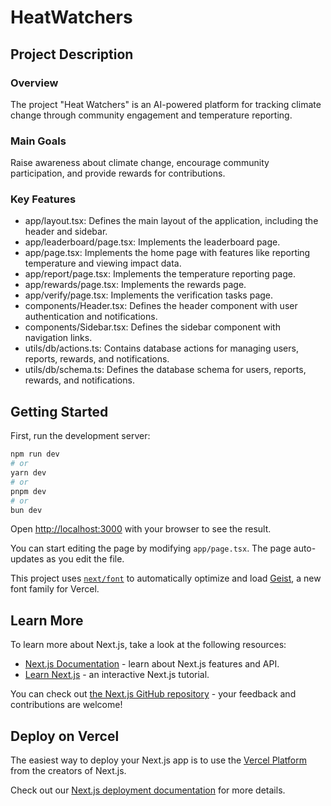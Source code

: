 # HeatWatchers

## Project Description
### Overview
The project "Heat Watchers" is an AI-powered platform for tracking climate change through community engagement and temperature reporting.
### Main Goals
Raise awareness about climate change, encourage community participation, and provide rewards for contributions.
### Key Features
- app/layout.tsx: Defines the main layout of the application, including the header and sidebar.
- app/leaderboard/page.tsx: Implements the leaderboard page.
- app/page.tsx: Implements the home page with features like reporting temperature and viewing impact data.
- app/report/page.tsx: Implements the temperature reporting page.
- app/rewards/page.tsx: Implements the rewards page.
- app/verify/page.tsx: Implements the verification tasks page.
- components/Header.tsx: Defines the header component with user authentication and notifications.
- components/Sidebar.tsx: Defines the sidebar component with navigation links.
- utils/db/actions.ts: Contains database actions for managing users, reports, rewards, and notifications.
- utils/db/schema.ts: Defines the database schema for users, reports, rewards, and notifications.




## Getting Started

First, run the development server:

```bash
npm run dev
# or
yarn dev
# or
pnpm dev
# or
bun dev
```

Open [http://localhost:3000](http://localhost:3000) with your browser to see the result.

You can start editing the page by modifying `app/page.tsx`. The page auto-updates as you edit the file.

This project uses [`next/font`](https://nextjs.org/docs/app/building-your-application/optimizing/fonts) to automatically optimize and load [Geist](https://vercel.com/font), a new font family for Vercel.

## Learn More

To learn more about Next.js, take a look at the following resources:

- [Next.js Documentation](https://nextjs.org/docs) - learn about Next.js features and API.
- [Learn Next.js](https://nextjs.org/learn) - an interactive Next.js tutorial.

You can check out [the Next.js GitHub repository](https://github.com/vercel/next.js) - your feedback and contributions are welcome!

## Deploy on Vercel

The easiest way to deploy your Next.js app is to use the [Vercel Platform](https://vercel.com/new?utm_medium=default-template&filter=next.js&utm_source=create-next-app&utm_campaign=create-next-app-readme) from the creators of Next.js.

Check out our [Next.js deployment documentation](https://nextjs.org/docs/app/building-your-application/deploying) for more details.
